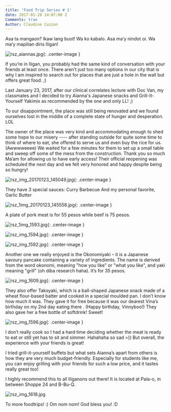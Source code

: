 ```yaml
---
title: 'Food Trip Series # 1'
date: 2017-01-28 14:07:00 Z
Comments: true
Author: Claudine Cuizon
---
```


Asa ta mangaon?
Ikaw lang buot!
Wa ko kabalo.
Asa ma’y nindot oi.
Wa ma’y mapilian diris Iligan!

![rsz_aiannas.jpg](/uploads/rsz_aiannas.jpg){: .center-image }

If you’re in Iligan, you probably had the same kind of conversation with your friends at least once. There aren’t just too many options in our city that is why I am inspired to search out for places that are just a hole in the wall but offers great food. ;)

Last January 23, 2017, after our clinical correlates lecture with Doc Van, my classmates and I decided to try Aianna's Japanese snacks and Grill-It-Yourself Yakimix  as recommended by the one and only LL! ;)

To our disappointment, the place was still being renovated and we found ourselves lost in the middle of a complete state of hunger and desperation. LOL

The owner of the place was very kind and accommodating enough to shed some hope to our misery ---- after standing outside for quite some time to think of where to eat, she offered to serve us and even buy the rice for us. (Awwwweeee) We waited for a few minutes for them to set up a small table and sweep off some of the mess from the construction. Thank you so much Ma’am for allowing us to have early access! Their official reopening was scheduled the next day and we felt very honored and happy despite being so hungry!

![rsz_img_20170123_145049.jpg](/uploads/rsz_img_20170123_145049.jpg){: .center-image }

They have 3 special sauces:
Curry
Barbecue
And my personal favorite, Garlic Butter

![rsz_1img_20170123_145558.jpg](/uploads/rsz_1img_20170123_145558.jpg){: .center-image }

A plate of pork meat is for 55 pesos while beef is 75 pesos.

![rsz_1img_1593.jpg](/uploads/rsz_1img_1593.jpg){: .center-image }

![rsz_img_1594.jpg](/uploads/rsz_img_1594.jpg){: .center-image }

![rsz_img_1592.jpg](/uploads/rsz_img_1592.jpg){: .center-image }

Another one we really enjoyed is the Okonomiyaki – it is a Japanese savoury pancake containing a variety of ingredients. The name is derived from the word okonomi, meaning "how you like" or "what you like", and yaki meaning "grill" (oh diba research haha). It’s for 35 pesos.

![rsz_img_1609.jpg](/uploads/rsz_img_1609.jpg){: .center-image }

They also offer Takoyaki, which is a ball-shaped Japanese snack made of a wheat flour-based batter and cooked in a special moulded pan. I don’t know how much it was. They gave it for free because it was our dearest Vina’s birthday on my 2nd day eating there . (Happy birthday, Vinnyboo!) They also gave her a free bottle of softdrink! Sweet!

![rsz_img_1596.jpg](/uploads/rsz_img_1596.jpg){: .center-image }

I don’t really cook so I had a hard time deciding whether the meat is ready to eat or still yet has to sit and simmer. Hahahaha so sad =)) But overall, the experience with your friends is great!

I tried grill-it-yourself buffets but what sets Aianna’s apart from others is how they are very much budget-friendly. Especially for students like me, you can enjoy grilling  with your friends for such a low price, and it tastes really great too!

I highly recommend this to all Iliganons out there! It is located at Pala-o, in between Shoppe 24 and B-Bu-Q.

![rsz_img_1618.jpg](/uploads/rsz_img_1618.jpg)

To more foodtrips! :) Om nom nom! God bless you! :D